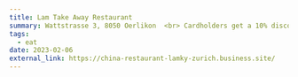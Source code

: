 ```yaml
---
title: Lam Take Away Restaurant
summary: Wattstrasse 3, 8050 Oerlikon  <br> Cardholders get a 10% discount
tags:
  - eat
date: 2023-02-06
external_link: https://china-restaurant-lamky-zurich.business.site/
---
```

